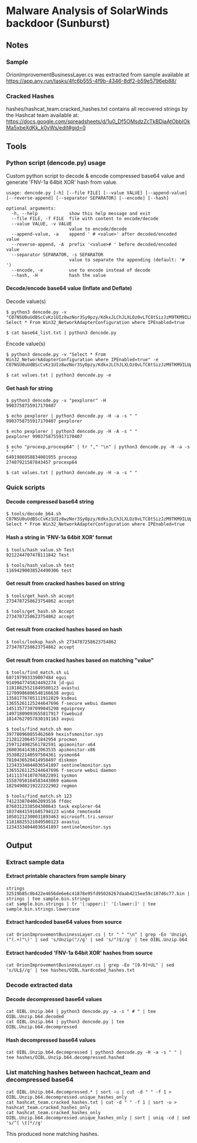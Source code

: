 # Malware Analysis of SolarWinds backdoor (Sunburst)
## Notes
### Sample
OrionImprovementBusinessLayer.cs was extracted from sample available at https://app.any.run/tasks/4fc6b555-4f9b-4346-8df2-b59e5796eb88/

### Cracked Hashes
hashes/hashcat_team.cracked_hashes.txt contains all recovered strings by the Hashcat team available at:<br>
https://docs.google.com/spreadsheets/d/1u0_Df5OMsdzZcTkBDiaAtObbIOkMa5xbeXdKk_k0vWs/edit#gid=0

## Tools
### Python script (dencode.py) usage
Custom python script to decode & encode compressed base64 value and generate 'FNV-1a 64bit XOR' hash from value.
```
usage: dencode.py [-h] [--file FILE] [--value VALUE] [--append-value] [--reverse-append] [--separator SEPARATOR] [--encode] [--hash]

optional arguments:
  -h, --help            show this help message and exit
  --file FILE, -f FILE  file with content to encode/decode
  --value VALUE, -v VALUE
                        value to encode/decode
  --append-value, -a    append ' # <value>' after decoded/encoded value
  --reverse-append, -A  prefix '<value># ' before decoded/encoded value
  --separator SEPARATOR, -s SEPARATOR
                        value to separate the appending (default: '# ')
  --encode, -e          use to encode instead of decode
  --hash, -H            hash the value
```

#### Decode/encode base64 value (Inflate and Deflate)
Decode value(s)
```
$ python3 dencode.py -v "C07NSU0uUdBScCvKz1UIz8wzNor3Sy0pzy/KdkxJLChJLXLOz0vLTC8tSizJzM9TKM9ILUpV8AxwzUtMyklNsS0pKk0FAA=="
Select * From Win32_NetworkAdapterConfiguration where IPEnabled=true

$ cat base64_list.txt | python3 dencode.py
```
Encode value(s)
```
$ python3 dencode.py -v "Select * From Win32_NetworkAdapterConfiguration where IPEnabled=true" -e
C07NSU0uUdBScCvKz1UIz8wzNor3Sy0pzy/KdkxJLChJLXLOz0vLTC8tSizJzM9TKM9ILUpV8AxwzUtMyklNsS0pKk0FAA==

$ cat values.txt | python3 dencode.py -e
```

#### Get hash for string
```
$ python3 dencode.py -v "pexplorer" -H
9903758755917170407

$ echo pexplorer | python3 dencode.py -H -a -s " " 
9903758755917170407 pexplorer

$ echo pexplorer | python3 dencode.py -H -A -s " " 
pexplorer 9903758755917170407

$ echo "procexp,procexp64" | tr "," "\n" | python3 dencode.py -H -a -s " "
6491986958834001955 procexp
27407921587843457 procexp64

$ cat values.txt | python3 dencode.py -H -a -s " "
```

### Quick scripts
#### Decode compressed base64 string
```
$ tools/decode_b64.sh C07NSU0uUdBScCvKz1UIz8wzNor3Sy0pzy/KdkxJLChJLXLOz0vLTC8tSizJzM9TKM9ILUpV8AxwzUtMyklNsS0pKk0FAA==
Select * From Win32_NetworkAdapterConfiguration where IPEnabled=true
```

#### Hash a string in 'FNV-1a 64bit XOR' format
```
$ tools/hash_value.sh Test
9212244707478111842 Test

$ tools/hash_value.sh test
11694290038524490306 test
```

#### Get result from cracked hashes based on string
```
$ tools/get_hash.sh accept
2734787258623754862 accept

$ tools/get_hash.sh Accept
2734787258623754862 accept
```

#### Get result from cracked hashes based on hash
```
$ tools/lookup_hash.sh 2734787258623754862
2734787258623754862 accept
```

#### Get result from cracked hashes based on matching "value"
```
$ tools/find_match.sh ui
607197993339007484 egui
9149947745824492274 jd-gui
11818825521849580123 avastui
12709986806548166638 avgui
13581776705111912829 ksdeui
13655261125244647696 f-secure webui daemon
14513577387099045298 eguiproxy
14971809093655817917 fswebuid
18147627057830191163 avpui

$ tools/find_match.sh mon
397780960855462669 hexisfsmonitor.sys
2128122064571842954 procmon
2597124982561782591 apimonitor-x64
2600364143812063535 apimonitor-x86
3538022140597504361 sysmon64
7810436520414958497 diskmon
12343334044036541897 sentinelmonitor.sys
13655261125244647696 f-secure webui daemon
14111374107076822891 sysmon
15587050164583443069 eamonm
18294908219222222902 regmon

$ tools/find_match.sh 123
7412338704062093516 ffdec
8760312338504300643 task explorer-64
10374841591685794123 win64_remotex64
10501212300031893463 microsoft.tri.sensor
11818825521849580123 avastui
12343334044036541897 sentinelmonitor.sys
```

## Output
### Extract sample data
#### Extract printable characters from sample binary
```
strings 32519b85c0b422e4656de6e6c41878e95fd95026267daab4215ee59c107d6c77.bin | strings | tee sample.bin.strings
cat sample.bin.strings | tr '[:upper:]' '[:lower:]' | tee sample.bin.strings.lowercase
```
#### Extract hardcoded base64 values from source
```
cat OrionImprovementBusinessLayer.cs | tr " " "\n" | grep -Eo 'Unzip\("(.+)"\)' | sed 's/Unzip("//g' | sed 's/")$//g' | tee OIBL.Unzip.b64
```
#### Extract hardcoded 'FNV-1a 64bit XOR' hashes from source
```
cat OrionImprovementBusinessLayer.cs | grep -Eo "[0-9]+UL" | sed 's/UL$//g' | tee hashes/OIBL.hardcoded_hashes.txt
```

### Decode extracted data
#### Decode decompressed base64 values
```
cat OIBL.Unzip.b64 | python3 dencode.py -a -s " # " | tee OIBL.Unzip.b64.decoded
cat OIBL.Unzip.b64 | python3 dencode.py | tee OIBL.Unzip.b64.decompressed
```
#### Hash decompressed base64 values
```
cat OIBL.Unzip.b64.decompressed | python3 dencode.py -H -a -s " " | tee hashes/OIBL.Unzip.b64.decompressed.hashed
```

### List matching hashes between hachcat_team and decompressed base64
```
cat OIBL.Unzip.b64.decompressed.* | sort -u | cut -d " " -f 1 > OIBL.Unzip.b64.decompressed.unique_hashes_only
cat hashcat_team.cracked_hashes.txt | cut -d " " -f 1 | sort -u > hashcat_team.cracked_hashes_only
cat hashcat_team.cracked_hashes_only OIBL.Unzip.b64.decompressed.unique_hashes_only | sort | uniq -cd | sed 's/^[ \t]*//g'
```
This produced none matching hashes.
